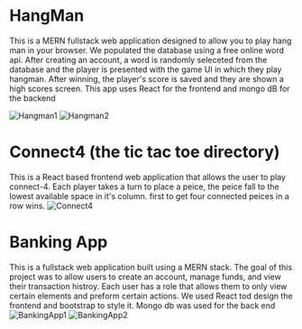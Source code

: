 # HangMan
This is a MERN fullstack web application designed to allow you to play hang man in your browser. We populated the database using a free online word api. After creating an account, a word is randomly seleceted from the database and the player is presented with the game UI in which they play hangman. After winning, the player's score is saved and they are shown a high scores screen. This app uses React for the frontend and mongo dB for the backend

![Hangman1](https://github.com/user-attachments/assets/151cba67-ce54-4461-acc4-df6a07112acf)
![Hangman2](https://github.com/user-attachments/assets/ff9f4148-5273-4bc7-b336-851770aa2d9d)
# Connect4 (the tic tac toe directory)
This is a React based frontend web application that allows the user to play connect-4. Each player takes a turn to place a peice, the peice fall to the lowest available space in it's column. first to get four connected peices in a row wins.
![Connect4](https://github.com/user-attachments/assets/e3059709-d2a0-4fc9-a41e-82d9a83df113)
# Banking App
This is a fullstack web application built using a MERN stack. The goal of this project was to allow users to create an account, manage funds, and view their transaction histroy. Each user has a role that allows them to only view certain elements and preform certain actions. We used React tod design the frontend and bootstrap to style it. Mongo db was used for the back end
![BankingApp1](https://github.com/user-attachments/assets/f3e8ba32-d864-44a5-b231-a50fb7b9707c)
![BankingApp2](https://github.com/user-attachments/assets/36c2b4e8-2072-4ff7-9b5e-393ea569f454)
